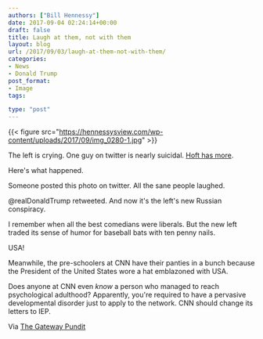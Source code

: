 ```yaml
---
authors: ["Bill Hennessy"]
date: 2017-09-04 02:24:14+00:00
draft: false
title: Laugh at them, not with them
layout: blog
url: /2017/09/03/laugh-at-them-not-with-them/
categories:
- News
- Donald Trump
post_format:
- Image
tags:

type: "post"
---
```


{{< figure src="https://hennessysview.com/wp-content/uploads/2017/09/img_0280-1.jpg" >}}


The left is crying. One guy on twitter is nearly suicidal. [Hoft has more](https://www.thegatewaypundit.com/2017/09/trump-trolls-hillary-clintons-book-launch-liberals-wet/).

Here's what happened.

Someone posted this photo on twitter. All the sane people laughed.

@realDonaldTrump retweeted. And now it's the left's new Russian conspiracy.

I remember when all the best comedians were liberals. But the new left traded its sense of humor for baseball bats with ten penny nails.

USA!

Meanwhile, the pre-schoolers at CNN have their panties in a bunch because the President of the United States wore a hat emblazoned with USA.

Does anyone at CNN even _know_ a person who managed to reach psychological adulthood? Apparently, you're required to have a pervasive developmental disorder just to apply to the network. CNN should change its letters to IEP.

Via [The Gateway Pundit](https://www.thegatewaypundit.com/2017/09/fakenews-cnn-says-trump-wrong-wear-usa-hat-texas-unethical/)
